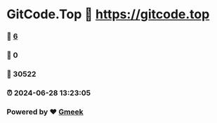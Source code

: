 # GitCode.Top :link: https://gitcode.top 
### :page_facing_up: [6](https://gitcode.top/tag.html) 
### :speech_balloon: 0 
### :hibiscus: 30522 
### :alarm_clock: 2024-06-28 13:23:05 
### Powered by :heart: [Gmeek](https://github.com/Meekdai/Gmeek)
